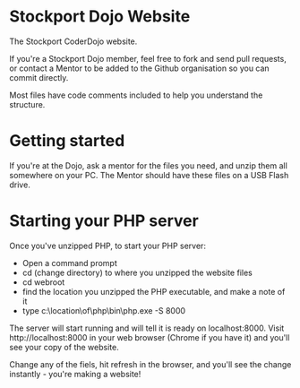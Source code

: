 Stockport Dojo Website
=====================

The Stockport CoderDojo website.

If you're a Stockport Dojo member, feel free to fork and send pull requests,
or contact a Mentor to be added to the Github organisation so you can commit directly.

Most files have code comments included to help you understand the structure.

Getting started
===============

If you're at the Dojo, ask a mentor for the files you need, and unzip them all somewhere on your PC. The Mentor should have these files on a USB Flash drive.

Starting your PHP server
========================

Once you've unzipped PHP, to start your PHP server:

- Open a command prompt
- cd (change directory) to where you unzipped the website files
- cd webroot
- find the location you unzipped the PHP executable, and make a note of it
- type c:\location\of\php\bin\php.exe -S 8000

The server will start running and will tell it is ready on localhost:8000. Visit http://localhost:8000 in your web browser (Chrome if you have it) and you'll see your copy of the website.

Change any of the fiels, hit refresh in the browser, and you'll see the change instantly - you're making a website!